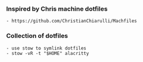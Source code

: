 ### Inspired by Chris machine dotfiles
    - https://github.com/ChristianChiarulli/Machfiles
### Collection of dotfiles
    - use stow to symlink dotfiles
    - stow -vR -t "$HOME" alacritty

